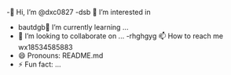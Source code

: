 -👋 Hi, I’m @dxc0827
-dsb 👀 I’m interested in 
- bautdgb🌱 I’m currently learning ...
- 💞️ I’m looking to collaborate on ...
-rhghgyg 📫 How to reach me wx18534585883
- 😄 Pronouns: README.md
- ⚡ Fun fact: ...

<!---
dxc0827/dxc0827 is a ✨ special ✨ repository because its `README.md` (this file) appears on your GitHub profile.
You can click the Preview link to take a look at your changes.
--->
